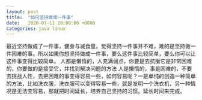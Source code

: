 ```yaml
---
layout: post
title:  "如何坚持做成一件事"
date:   2020-07-11 20:00:00 +0800
categories: java linux
---
```

最近坚持做成了一件事，健身与减食量。觉得坚持一件事并不难，难的是坚持做一件困难的事。所以如果你想坚持做成一件事，要么这件事比较简单，要么你可以让这件事变得比较简单。
人都是懒惰的，人充满弱点，你要是去抗衡它是非常困难的，你要做的是接受它，并找到解决问题的方法
人是懒惰的，事是困难的，不要去挑战人性，去把困难的事变得容易一些，如何容易呢？一是单纯的创造一种简单的方法，比如洗衣服，洗衣服可以变得容易一些，就是发明一个洗衣机，另一种情况是无法变容易，那就把时间延长，培养自己坚持的习惯。延长时间来完成。